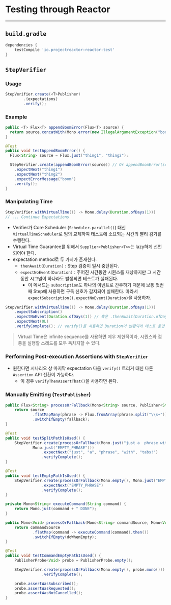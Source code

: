 # Testing through Reactor

---

## `build.gradle`

```groovy
dependencies {
	testCompile 'io.projectreactor:reactor-test'
}
```

## `StepVerifier`

### Usage

```java
StepVerifier.create(<T>Publisher)
        .{expectations}
        .verify();
```

### Example

```java
public <T> Flux<T> appendBoomError(Flux<T> source) {
  return source.concatWith(Mono.error(new IllegalArgumentException("boom")));
}
```

```java
@Test
public void testAppendBoomError() {
  Flux<String> source = Flux.just("thing1", "thing2"); 

  StepVerifier.create(appendBoomError(source)) // Or appendBoomError(source).as(StepVerifier::create) 
    .expectNext("thing1") 
    .expectNext("thing2")
    .expectErrorMessage("boom") 
    .verify(); 
}

```

### Manipulating Time

```java
StepVerifier.withVirtualTime(() -> Mono.delay(Duration.ofDays(1)))
// ... Continue Expectations
```

- Verifier가 Core Scheduler (`Scheduler.parallel()`) 대신 `VirtualTimeScheduler`로 임의 교체하여 테스트에 소요되는 시간의 빨리 감기를 수행한다.
- Virtual Time Guarantee를 위해서 `Supplier<Publisher<T>>`는 lazy하게 선언되어야 한다.
- expectation method로 두 가지가 존재한다.
  - `thenAwait(Duration)` : Step 검증이 일시 중단된다.
  - `expectNoEvent(Duration)` : 주어진 시간동안 시퀀스를 재상하지만 그 시간 동안 시그널이 하나라도 발생되면 테스트가 실패된다.
    - 이 메서드는 `subscription`도 하나의 이벤트로 간주하기 때문에 보통 첫번째 Step에 사용하면 구독 신호가 감지되어 실패한다. 따라서 `expectSubscription().expectNoEvent(Duration)`을 사용하자.

```java
StepVerifier.withVirtualTime(() -> Mono.delay(Duration.ofDays(1)))
    .expectSubscription()
    .expectNoEvent(Duration.ofDays(1)) // 혹은 .thenAwait(Duration.ofDays(1))
    .expectNext(0L)
    .verifyComplete(); // verify()를 사용하면 Duration이 반환되어 테스트 동안 실제 걸린 시간이 포함된다.
```

> Virtual Time은 infinite sequence를 사용하면 메우 제한적이라, 시퀀스와 검증을 실행할 스레드를 모두 독차지할 수 있다.


### Performing Post-execution Assertions with `StepVerifier`

- 원한다면 시나리오 상 마지막 expectation 다음 `verify()` 트리거 대신 다른 `Assertion` API 전환이 가능하다.
  - 이 경우 `verifyThenAssertThat()`을 사용하면 된다.

### Manually Emitting (`TestPublisher`)

```java
public Flux<String> processOrFallback(Mono<String> source, Publisher<String> fallback) {
    return source
            .flatMapMany(phrase -> Flux.fromArray(phrase.split("\\s+")))
            .switchIfEmpty(fallback);
}
```

```java
@Test
public void testSplitPathIsUsed() {
    StepVerifier.create(processOrFallback(Mono.just("just a  phrase with    tabs!"),
            Mono.just("EMPTY_PHRASE")))
                .expectNext("just", "a", "phrase", "with", "tabs!")
                .verifyComplete();
}

@Test
public void testEmptyPathIsUsed() {
    StepVerifier.create(processOrFallback(Mono.empty(), Mono.just("EMPTY_PHRASE")))
                .expectNext("EMPTY_PHRASE")
                .verifyComplete();
}
```

```java
private Mono<String> executeCommand(String command) {
    return Mono.just(command + " DONE");
}

public Mono<Void> processOrFallback(Mono<String> commandSource, Mono<Void> doWhenEmpty) {
    return commandSource
            .flatMap(command -> executeCommand(command).then()) 
            .switchIfEmpty(doWhenEmpty); 
}
```


```java
@Test
public void testCommandEmptyPathIsUsed() {
    PublisherProbe<Void> probe = PublisherProbe.empty(); 

    StepVerifier.create(processOrFallback(Mono.empty(), probe.mono())) 
                .verifyComplete();

    probe.assertWasSubscribed(); 
    probe.assertWasRequested(); 
    probe.assertWasNotCancelled(); 
}
```